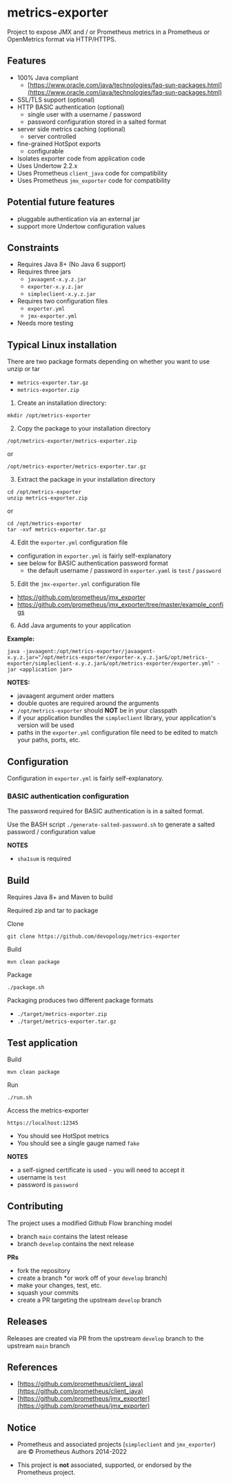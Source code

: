 # metrics-exporter

Project to expose JMX and / or Prometheus metrics in a Prometheus or OpenMetrics format via HTTP/HTTPS.

## Features

- 100% Java compliant
  - [https://www.oracle.com/java/technologies/faq-sun-packages.html](https://www.oracle.com/java/technologies/faq-sun-packages.html)
- SSL/TLS support (optional)
- HTTP BASIC authentication (optional)
  - single user with a username / password
  - password configuration stored in a salted format
- server side metrics caching (optional)
  - server controlled
- fine-grained HotSpot exports
  - configurable
- Isolates exporter code from application code
- Uses Undertow 2.2.x
- Uses Prometheus `client_java` code for compatibility
- Uses Prometheus `jmx_exporter` code for compatibility

## Potential future features

- pluggable authentication via an external jar
- support more Undertow configuration values

## Constraints

- Requires Java 8+ (No Java 6 support)
- Requires three jars
  - `javaagent-x.y.z.jar`
  - `exporter-x.y.z.jar`
  - `simpleclient-x.y.z.jar`
- Requires two configuration files
  - `exporter.yml`
  - `jmx-exporter.yml`
- Needs more testing

## Typical Linux installation

There are two package formats depending on whether you want to use unzip or tar

- `metrics-exporter.tar.gz`
- `metrics-exporter.zip`

1. Create an installation directory:

```
mkdir /opt/metrics-exporter
```

2. Copy the package to your installation directory

```
/opt/metrics-exporter/metrics-exporter.zip
```

or

```
/opt/metrics-exporter/metrics-exporter.tar.gz
```

3. Extract the package in your installation directory

```
cd /opt/metrics-exporter
unzip metrics-exporter.zip
```

or

```
cd /opt/metrics-exporter
tar -xvf metrics-exporter.tar.gz
```

4. Edit the `exporter.yml` configuration file

- configuration in `exporter.yml` is fairly self-explanatory
- see below for BASIC authentication password format
  - the default username / password in `exporter.yaml` is `test` / `password` 

5. Edit the `jmx-exporter.yml` configuration file

- https://github.com/prometheus/jmx_exporter
- https://github.com/prometheus/jmx_exporter/tree/master/example_configs

6. Add Java arguments to your application

__Example:__

```
java -javaagent:/opt/metrics-exporter/javaagent-x.y.z.jar="/opt/metrics-exporter/exporter-x.y.z.jar&/opt/metrics-exporter/simpleclient-x.y.z.jar&/opt/metrics-exporter/exporter.yml" -jar <application jar>
```

__NOTES:__

- javaagent argument order matters
- double quotes are required around the arguments
- `/opt/metrics-exporter` should __NOT__ be in your classpath
- if your application bundles the `simpleclient` library, your application's version will be used
- paths in the `exporter.yml` configuration file need to be edited to match your paths, ports, etc.

## Configuration

Configuration in `exporter.yml` is fairly self-explanatory.

### BASIC authentication configuration

The password required for BASIC authentication is in a salted format.

Use the BASH script `./generate-salted-password.sh` to generate a salted password / configuration value

__NOTES__

- `sha1sum` is required

## Build

Requires Java 8+ and Maven to build

Required zip and tar to package

Clone
```
git clone https://github.com/devopology/metrics-exporter
```

Build
```
mvn clean package
```

Package
```
./package.sh
```

Packaging produces two different package formats

- `./target/metrics-exporter.zip`
- `./target/metrics-exporter.tar.gz`

## Test application

Build
```
mvn clean package
```

Run
```
./run.sh
```

Access the metrics-exporter

```
https://localhost:12345
```

- You should see HotSpot metrics
- You should see a single gauge named `fake`

__NOTES__

- a self-signed certificate is used - you will need to accept it
- username is `test`
- password is `password`

## Contributing

The project uses a modified Github Flow branching model

- branch `main` contains the latest release
- branch `develop` contains the next release

__PRs__

- fork the repository
- create a branch *or work off of your `develop` branch)
- make your changes, test, etc.
- squash your commits
- create a PR targeting the upstream `develop` branch

## Releases

Releases are created via PR from the upstream `develop` branch to the upstream `main` branch

## References

- [https://github.com/prometheus/client_java](https://github.com/prometheus/client_java)
- [https://github.com/prometheus/jmx_exporter](https://github.com/prometheus/jmx_exporter)

## Notice

- Prometheus and associated projects (`simpleclient` and `jmx_exporter`) are © Prometheus Authors 2014-2022

- This project is __not__ associated, supported, or endorsed by the Prometheus project.
